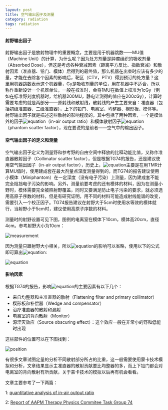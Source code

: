 ```yaml
---
layout: post
title: 空气输出因子及测量
category: radiation
tags: radiation
---
```

#### 射野输出因子

射野输出因子是放射物理中的重要概念，主要是用于机器跳数——MU值（Machine Unit）的计算，为什么呢？因为处方剂量是肿瘤组织的吸收剂量（Absorbed Dose），但这是考虑各种衰减因素（距离平方反比、指数衰减）和散射因素（准直器、铅门、模体）后得到的最终值，那么机器在出束时应该有多少的量，才能在去除各个因素的影响后，靶区（CTV，PTV）得到预订的处方量？这里用机器跳数表示这个机器量，Gy是吸收剂量的单位，用在机器中不适合，所以称作重新设计一个机器单位，一般在校准时，会将1MU在数值上校准为1cGy（例如在标准野刻度机器时，给机器200MU，静电计测得的值应在200cGy），计算时需要考虑的就是两部分——原射线和散射线，散射线的产生主要来自：准直器（包括初级准直器、二级准直器），上下的铅门、电离室、均整器、楔形板、模体等。射野输出因子就是描述这些散射的影响程度的，其中包括了两种因素，一个是模体外的因子![equation][1]（in-air output ratio）和模体散射因子![equation][2]（phantom scatter factor），现在要说的是前者——空气中的输出因子。    

#### 空气输出因子的定义和测量  

空气输出因子定义为测量野和参考野的自由空间中释放的比释动能比值，又称作准直器散射因子（Collimator scatter factor），但是根据TG74的报告，还是建议使用空气输出因子（in-air output factor），历史上，![equation][1]主要是在用TMR计算MU值时，使用建成套在最大剂量点深度测量得到的，而TG74的报告建议使用小模体（Miniphantom）在一定深度（没有电子污染）上测量，因为建成套不能完全阻挡电子污染的影响。另外，测量前要考虑的还有模体的材料，因为在测量小野时，模体需要完全被照射野覆盖，同时又要满足防止电子污染的要求，就必须选用高原子序数的材料，但是有研究证明，用不同的材料可能造成射线能谱的改变，需要引入一个校正因子。TG74报告建议在射野大于5cm时使用水等效的模体就行，当射野小于5cm时，建议使用高原子序数的材料。  

测量时的射野设置可见下图，图例的电离室在模体下10cm，模体高20cm，直径4cm。参考射野大小为10cm：   

![measurement][4]  

因为测量只跟射野大小相关，所以![equation][3]的影响可以省略，使用以下的公式即可算出![equation][1]:  

![equation][8]

#### 影响因素  

根据TG74的报告，影响![equation][1]的主要因素有以下几个：  

-  来自均整器和主准直器的散射（Flattening filter and primary collimator）  
-  楔形板和补偿器（Wedge and compensator）  
-  治疗准直器的散射和漏射  
-  电离室的背向散射（Monitor）  
-  源湮灭效应（Source obscuring effect）：这个效应一般在非常小的野和低能时出现  

这些部件的位置可以在下图找到：  

![position][5]  

有很多文章试图定量的分析不同散射部分所占的比重，这一般需要使用蒙卡技术模拟和分析，文章结果显示主准直器的散射贡献要比均整器的多，而上下铅门都会对电离室的背向散射有所贡献，关于蒙卡技术的模拟以后再有机会看看。  

文章主要参考了一下两篇：  

1: [quantitative analysis of in-air output ratio][6]    

2: [Report of AAPM Therapy Physics Commitee Task Group 74][7]   

[1]: http://latex.codecogs.com/gif.latex?\inline&space;S_{c}
[2]: http://latex.codecogs.com/gif.latex?\inline&space;S_{p}
[3]: http://latex.codecogs.com/gif.latex?\inline&space;K_{Q}
[4]: http://farm3.staticflickr.com/2866/11047643343_a21caca98f_n.jpg
[5]: http://farm8.staticflickr.com/7443/10963403803_f0ae7e47eb.jpg
[6]: http://jrr.oxfordjournals.org/content/early/2013/01/03/jrr.rrs118.full.pdf
[7]: http://www.aapm.org/pubs/reports/RPT_97.pdf
[8]: http://latex.codecogs.com/gif.latex?\inline&space;S_{c}(A)=\frac{M(A)}{M(A_{_{ref}})}
